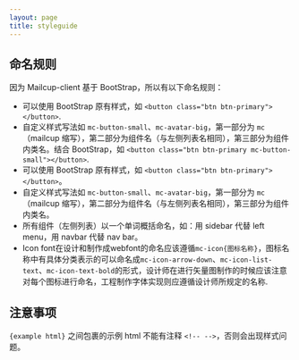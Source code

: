 ```yaml
---
layout: page
title: styleguide
---
```



## 命名规则

因为 Mailcup-client 基于 BootStrap，所以有以下命名规则：

* 可以使用 BootStrap 原有样式，如 `<button class="btn btn-primary"></button>`.
* 自定义样式写法如 `mc-button-small`、`mc-avatar-big`，第一部分为 `mc`（mailcup 缩写），第二部分为组件名（与左侧列表名相同），第三部分为组件内类名。结合 BootStrap，如 `<button class="btn btn-primary mc-button-small"></button>`.
* 可以使用 BootStrap 原有样式，如 `<button class="btn btn-primary"></button>`。
* 自定义样式写法如 `mc-button-small`、`mc-avatar-big`，第一部分为 `mc`（mailcup 缩写），第二部分为组件名（与左侧列表名相同），第三部分为组件内类名。
* 所有组件（左侧列表）以一个单词概括命名，如：用 sidebar 代替 left menu，用 navbar 代替 nav bar。
* Icon font在设计和制作成webfont的命名应该遵循`mc-icon{图标名称}`，图标名称中有具体分类表示的可以命名成`mc-icon-arrow-down`、`mc-icon-list-text`、`mc-icon-text-bold`的形式，设计师在进行矢量图制作的时候应该注意对每个图标进行命名，工程制作字体实现则应遵循设计师所规定的名称.

## 注意事项

`{example html}` 之间包裹的示例 html 不能有注释 `<!-- -->`，否则会出现样式问题。
